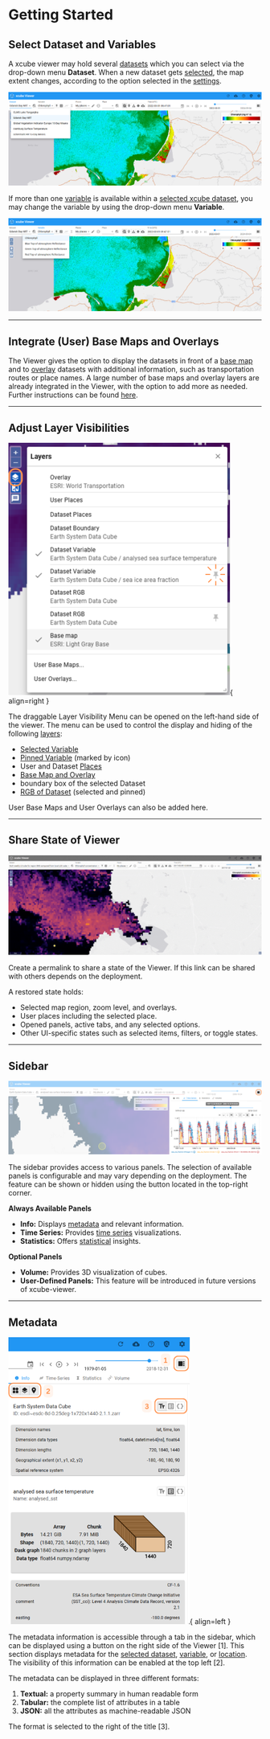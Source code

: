 # Getting Started

## Select Dataset and Variables

A xcube viewer may hold several [datasets](../concepts.md/#dataset) which you can select via the drop-down menu **Dataset**. When a new dataset gets [selected](../concepts.md/#selected-dataset), the map extent changes, according to the option selected in the [settings](../user_guide/settings.md/#zoom-on-datasetplace-selection).

![Datamanagement - Dataset](../assets/images/datamanagement_dataset.png)

If more than one [variable](../concepts.md/#variable) is available within a [selected xcube dataset](../concepts.md/#selected-dataset), you may change the variable by using the drop-down menu
**Variable**.

![Datamanagement - Variables](../assets/images/datamanagement_variables.png)

---

## Integrate (User) Base Maps and Overlays

The Viewer gives the option to display the datasets in front of a [base map](../concepts.md/#basemaps-and-overlays) and to [overlay](../concepts.md/#basemaps-and-overlays) datasets with additional information, such as transportation routes or place names. A large number of base maps and overlay layers are already integrated in the Viewer, with the option to add more as needed. Further instructions can be found [here](../user_guide/settings.md/#base-maps-and-overlays).

---

## Adjust Layer Visibilities

![Datamanagement - Layer Visibilities](../assets/images/datamanagement_visibility_added.png){ align=right }

The draggable Layer Visibility Menu can be opened on the left-hand side of the viewer. The menu can be used to control the display and hiding of the following [layers](../concepts.md/#layers):

- [Selected Variable](../concepts.md/#variable-layer)
- [Pinned Variable](../concepts.md/#pinned-variable) (marked by icon)
- User and Dataset [Places](../concepts.md/#places-and-place-groups)
- [Base Map and Overlay](../concepts.md/#basemaps-and-overlays)
- boundary box of the selected Dataset
- [RGB of Dataset](../concepts.md/#dataset-rgb-layer) (selected and pinned)

User Base Maps and User Overlays can also be added here.

---

## Share State of Viewer

![Share permalink ](../assets/videos/share_link.gif)

Create a permalink to share a state of the Viewer. If this link can be shared with others depends on the deployment.

A restored state holds:

- Selected map region, zoom level, and overlays.
- User places including the selected place.
- Opened panels, active tabs, and any selected options.
- Other UI-specific states such as selected items, filters, or toggle states.

---

## Sidebar

![Sidepanel](../assets/images/sidebar_highlighted.png)

The sidebar provides access to various panels. The selection of available panels is configurable and may vary depending on the deployment. The feature can be shown or hidden using the button located in the top-right corner.

**Always Available Panels**

- **Info:** Displays [metadata](#metadata) and relevant information.
- **Time Series:** Provides [time series](analyse.md/#time-series) visualizations.
- **Statistics:** Offers [statistical](analyse.md/#statistics) insights.

**Optional Panels**

- **Volume:** Provides 3D visualization of cubes.
- **User-Defined Panels:** This feature will be introduced in future versions of xcube-viewer.

---

## Metadata

![Metadata](../assets/images/datamanagement_meta.png){ align=left }

The metadata information is accessible through a tab in the sidebar, which can be displayed using a button on the right side of the Viewer [1]. This section displays metadata for the [selected dataset](../concepts.md/#selected-dataset), [variable](../concepts.md/#selected-variable), or [location](../concepts.md/#selected-place). The visibility of this information can be enabled at the top left [2].

The metadata can be displayed in three different formats:

1. **Textual:** a property summary in human readable form
2. **Tabular:** the complete list of attributes in a table
3. **JSON:** all the attributes as machine-readable JSON

The format is selected to the right of the title [3].
